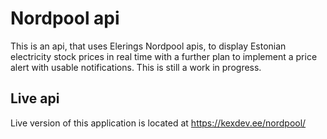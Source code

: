 # Nordpool api

This is an api, that uses Elerings Nordpool apis, to display Estonian electricity stock prices in real time with a further plan to implement a price alert with usable notifications. This is still a work in progress.

## Live api
Live version of this application is located at https://kexdev.ee/nordpool/